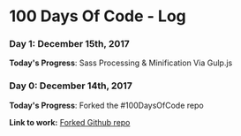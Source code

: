 # 100 Days Of Code - Log

### Day 1: December 15th, 2017

**Today's Progress**: Sass Processing & Minification Via Gulp.js


### Day 0: December 14th, 2017

**Today's Progress**: Forked the #100DaysOfCode repo

**Link to work:** [Forked Github repo](https://github.com/ciccarone/100-days-of-code)
